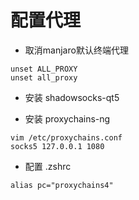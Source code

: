 # 配置代理

- 取消manjaro默认终端代理
```
unset ALL_PROXY
unset all_proxy
```

- 安装 shadowsocks-qt5

- 安装 proxychains-ng
```
vim /etc/proxychains.conf
socks5 127.0.0.1 1080
```

- 配置 .zshrc
```    
alias pc="proxychains4"
```